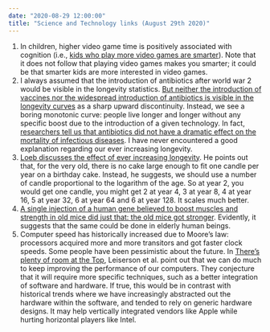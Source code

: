 ```yaml
---
date: "2020-08-29 12:00:00"
title: "Science and Technology links (August 29th 2020)"
---
```




1. In children, higher video game time is positively associated with cognition (i.e., [kids who play more video games are smarter](https://www.sciencedirect.com/science/article/abs/pii/S0747563220300662)). Note that it does not follow that playing video games makes you smarter; it could be that smarter kids are more interested in video games. 
1. I always assumed that the introduction of antibiotics after world war 2 would be visible in the longevity statistics. [But neither the introduction of vaccines nor the widespread introduction of antibiotics is visible in the longevity curves](https://www.ssa.gov/oact/NOTES/as116/as116_V.html) as a sharp upward discontinuity. Instead, we see a boring monotonic curve: people live longer and longer without any specific boost due to the introduction of a given technology. In fact, [researchers tell us that antibiotics did not have a dramatic effect on the mortality of infectious diseases](https://www.ncbi.nlm.nih.gov/pmc/articles/PMC1653532/). I have never encountered a good explanation regarding our ever increasing longevity.
1. [Loeb discusses the effect of ever increasing longevity](https://www.scientificamerican.com/article/what-if-we-could-live-for-a-million-years/). He points out that, for the very old, there is no cake large enough to fit one candle per year on a birthday cake. Instead, he suggests, we should use a number of candle proportional to the logarithm of the age. So at year 2, you would get one candle, you might get 2 at year 4, 3 at year 8, 4 at year 16, 5 at year 32, 6 at year 64 and 6 at year 128. It scales much better.
1. [A single injection of a human gene believed to boost muscles and strength in old mice did just that: the old mice got stronger](https://www.sciencedirect.com/science/article/pii/S2589004220305733). Evidently, it suggests that the same could be done in elderly human beings.
1. Computer speed has historically increased due to Moore&rsquo;s law: processors acquired more and more transitors and got faster clock speeds. Some people have been pessimistic about the future. In [There&rsquo;s plenty of room at the Top](https://science.sciencemag.org/content/368/6495/eaam9744), Leiserson et al. point out that we can do much to keep improving the performance of our computers. They conjecture that it will require more specific techniques, such as a better integration of software and hardware. If true, this would be in contrast with historical trends where we have increasingly abstracted out the hardware within the software, and tended to rely on generic hardware designs. It may help vertically integrated vendors like Apple while hurting horizontal players like Intel.



